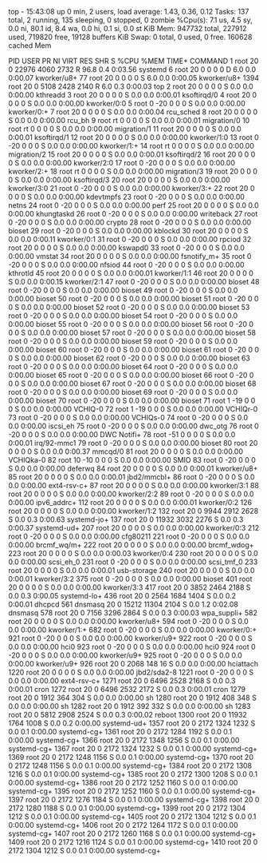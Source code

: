 top - 15:43:08 up 0 min,  2 users,  load average: 1.43, 0.36, 0.12
Tasks: 137 total,   2 running, 135 sleeping,   0 stopped,   0 zombie
%Cpu(s):  7.1 us,  4.5 sy,  0.0 ni, 80.1 id,  8.4 wa,  0.0 hi,  0.1 si,  0.0 st
KiB Mem:    947732 total,   227912 used,   719820 free,    19128 buffers
KiB Swap:        0 total,        0 used,        0 free.   160628 cached Mem

  PID USER      PR  NI    VIRT    RES    SHR S  %CPU %MEM     TIME+ COMMAND
    1 root      20   0   22976   4060   2732 R  96.8  0.4   0:03.56 systemd
    6 root      20   0       0      0      0 D   6.0  0.0   0:00.07 kworker/u8+
   77 root      20   0       0      0      0 S   6.0  0.0   0:00.05 kworker/u8+
 1394 root      20   0    5108   2428   2140 R   6.0  0.3   0:00.03 top
    2 root      20   0       0      0      0 S   0.0  0.0   0:00.00 kthreadd
    3 root      20   0       0      0      0 S   0.0  0.0   0:00.01 ksoftirqd/0
    4 root      20   0       0      0      0 S   0.0  0.0   0:00.00 kworker/0:0
    5 root       0 -20       0      0      0 S   0.0  0.0   0:00.00 kworker/0:+
    7 root      20   0       0      0      0 S   0.0  0.0   0:00.04 rcu_sched
    8 root      20   0       0      0      0 S   0.0  0.0   0:00.00 rcu_bh
    9 root      rt   0       0      0      0 S   0.0  0.0   0:00.01 migration/0
   10 root      rt   0       0      0      0 S   0.0  0.0   0:00.00 migration/1
   11 root      20   0       0      0      0 S   0.0  0.0   0:00.01 ksoftirqd/1
   12 root      20   0       0      0      0 S   0.0  0.0   0:00.00 kworker/1:0
   13 root       0 -20       0      0      0 S   0.0  0.0   0:00.00 kworker/1:+
   14 root      rt   0       0      0      0 S   0.0  0.0   0:00.00 migration/2
   15 root      20   0       0      0      0 S   0.0  0.0   0:00.01 ksoftirqd/2
   16 root      20   0       0      0      0 S   0.0  0.0   0:00.00 kworker/2:0
   17 root       0 -20       0      0      0 S   0.0  0.0   0:00.00 kworker/2:+
   18 root      rt   0       0      0      0 S   0.0  0.0   0:00.00 migration/3
   19 root      20   0       0      0      0 S   0.0  0.0   0:00.00 ksoftirqd/3
   20 root      20   0       0      0      0 S   0.0  0.0   0:00.00 kworker/3:0
   21 root       0 -20       0      0      0 S   0.0  0.0   0:00.00 kworker/3:+
   22 root      20   0       0      0      0 S   0.0  0.0   0:00.00 kdevtmpfs
   23 root       0 -20       0      0      0 S   0.0  0.0   0:00.00 netns
   24 root       0 -20       0      0      0 S   0.0  0.0   0:00.00 perf
   25 root      20   0       0      0      0 S   0.0  0.0   0:00.00 khungtaskd
   26 root       0 -20       0      0      0 S   0.0  0.0   0:00.00 writeback
   27 root       0 -20       0      0      0 S   0.0  0.0   0:00.00 crypto
   28 root       0 -20       0      0      0 S   0.0  0.0   0:00.00 bioset
   29 root       0 -20       0      0      0 S   0.0  0.0   0:00.00 kblockd
   30 root      20   0       0      0      0 S   0.0  0.0   0:00.11 kworker/0:1
   31 root       0 -20       0      0      0 S   0.0  0.0   0:00.00 rpciod
   32 root      20   0       0      0      0 S   0.0  0.0   0:00.00 kswapd0
   33 root       0 -20       0      0      0 S   0.0  0.0   0:00.00 vmstat
   34 root      20   0       0      0      0 S   0.0  0.0   0:00.00 fsnotify_m+
   35 root       0 -20       0      0      0 S   0.0  0.0   0:00.00 nfsiod
   44 root       0 -20       0      0      0 S   0.0  0.0   0:00.00 kthrotld
   45 root      20   0       0      0      0 S   0.0  0.0   0:00.01 kworker/1:1
   46 root      20   0       0      0      0 S   0.0  0.0   0:00.15 kworker/2:1
   47 root       0 -20       0      0      0 S   0.0  0.0   0:00.00 bioset
   48 root       0 -20       0      0      0 S   0.0  0.0   0:00.00 bioset
   49 root       0 -20       0      0      0 S   0.0  0.0   0:00.00 bioset
   50 root       0 -20       0      0      0 S   0.0  0.0   0:00.00 bioset
   51 root       0 -20       0      0      0 S   0.0  0.0   0:00.00 bioset
   52 root       0 -20       0      0      0 S   0.0  0.0   0:00.00 bioset
   53 root       0 -20       0      0      0 S   0.0  0.0   0:00.00 bioset
   54 root       0 -20       0      0      0 S   0.0  0.0   0:00.00 bioset
   55 root       0 -20       0      0      0 S   0.0  0.0   0:00.00 bioset
   56 root       0 -20       0      0      0 S   0.0  0.0   0:00.00 bioset
   57 root       0 -20       0      0      0 S   0.0  0.0   0:00.00 bioset
   58 root       0 -20       0      0      0 S   0.0  0.0   0:00.00 bioset
   59 root       0 -20       0      0      0 S   0.0  0.0   0:00.00 bioset
   60 root       0 -20       0      0      0 S   0.0  0.0   0:00.00 bioset
   61 root       0 -20       0      0      0 S   0.0  0.0   0:00.00 bioset
   62 root       0 -20       0      0      0 S   0.0  0.0   0:00.00 bioset
   63 root       0 -20       0      0      0 S   0.0  0.0   0:00.00 bioset
   64 root       0 -20       0      0      0 S   0.0  0.0   0:00.00 bioset
   65 root       0 -20       0      0      0 S   0.0  0.0   0:00.00 bioset
   66 root       0 -20       0      0      0 S   0.0  0.0   0:00.00 bioset
   67 root       0 -20       0      0      0 S   0.0  0.0   0:00.00 bioset
   68 root       0 -20       0      0      0 S   0.0  0.0   0:00.00 bioset
   69 root       0 -20       0      0      0 S   0.0  0.0   0:00.00 bioset
   70 root       0 -20       0      0      0 S   0.0  0.0   0:00.00 bioset
   71 root       1 -19       0      0      0 S   0.0  0.0   0:00.00 VCHIQ-0
   72 root       1 -19       0      0      0 S   0.0  0.0   0:00.00 VCHIQr-0
   73 root       0 -20       0      0      0 S   0.0  0.0   0:00.00 VCHIQs-0
   74 root       0 -20       0      0      0 S   0.0  0.0   0:00.00 iscsi_eh
   75 root       0 -20       0      0      0 S   0.0  0.0   0:00.00 dwc_otg
   76 root       0 -20       0      0      0 S   0.0  0.0   0:00.00 DWC Notifi+
   78 root     -51   0       0      0      0 S   0.0  0.0   0:00.01 irq/92-mmc1
   79 root       0 -20       0      0      0 S   0.0  0.0   0:00.00 bioset
   80 root      20   0       0      0      0 S   0.0  0.0   0:00.37 mmcqd/0
   81 root      20   0       0      0      0 S   0.0  0.0   0:00.00 VCHIQka-0
   82 root      10 -10       0      0      0 S   0.0  0.0   0:00.00 SMIO
   83 root       0 -20       0      0      0 S   0.0  0.0   0:00.00 deferwq
   84 root      20   0       0      0      0 S   0.0  0.0   0:00.01 kworker/u8+
   85 root      20   0       0      0      0 S   0.0  0.0   0:00.01 jbd2/mmcbl+
   86 root       0 -20       0      0      0 S   0.0  0.0   0:00.00 ext4-rsv-c+
   87 root      20   0       0      0      0 S   0.0  0.0   0:00.00 kworker/3:1
   88 root      20   0       0      0      0 S   0.0  0.0   0:00.00 kworker/2:2
   89 root       0 -20       0      0      0 S   0.0  0.0   0:00.00 ipv6_addrc+
  112 root      20   0       0      0      0 S   0.0  0.0   0:00.01 kworker/0:2
  126 root      20   0       0      0      0 S   0.0  0.0   0:00.00 kworker/1:2
  132 root      20   0    9944   2912   2628 S   0.0  0.3   0:00.63 systemd-jo+
  137 root      20   0   11932   3032   2276 S   0.0  0.3   0:00.37 systemd-ud+
  207 root      20   0       0      0      0 S   0.0  0.0   0:00.00 kworker/0:3
  212 root       0 -20       0      0      0 S   0.0  0.0   0:00.00 cfg80211
  221 root       0 -20       0      0      0 S   0.0  0.0   0:00.00 brcmf_wq/m+
  222 root      20   0       0      0      0 S   0.0  0.0   0:00.00 brcmf_wdog+
  223 root      20   0       0      0      0 S   0.0  0.0   0:00.03 kworker/0:4
  230 root      20   0       0      0      0 S   0.0  0.0   0:00.00 scsi_eh_0
  231 root       0 -20       0      0      0 S   0.0  0.0   0:00.00 scsi_tmf_0
  233 root      20   0       0      0      0 S   0.0  0.0   0:00.01 usb-storage
  240 root      20   0       0      0      0 S   0.0  0.0   0:00.01 kworker/3:2
  375 root       0 -20       0      0      0 S   0.0  0.0   0:00.00 bioset
  401 root      20   0       0      0      0 S   0.0  0.0   0:00.00 kworker/3:3
  417 root      20   0    3852   2464   2188 S   0.0  0.3   0:00.05 systemd-lo+
  436 root      20   0    2564   1684   1404 S   0.0  0.2   0:00.01 dhcpcd
  561 dnsmasq   20   0   15212  11304   2104 S   0.0  1.2   0:02.08 dnsmasq
  578 root      20   0    7156   3296   2864 S   0.0  0.3   0:00.03 wpa_suppli+
  582 root      20   0       0      0      0 S   0.0  0.0   0:00.00 kworker/u8+
  594 root       0 -20       0      0      0 S   0.0  0.0   0:00.00 kworker/1:+
  682 root       0 -20       0      0      0 S   0.0  0.0   0:00.00 kworker/0:+
  921 root       0 -20       0      0      0 S   0.0  0.0   0:00.00 kworker/u9+
  922 root       0 -20       0      0      0 S   0.0  0.0   0:00.00 hci0
  923 root       0 -20       0      0      0 S   0.0  0.0   0:00.00 hci0
  924 root       0 -20       0      0      0 S   0.0  0.0   0:00.00 kworker/u9+
  925 root       0 -20       0      0      0 S   0.0  0.0   0:00.00 kworker/u9+
  926 root      20   0    2068    148     16 S   0.0  0.0   0:00.00 hciattach
 1220 root      20   0       0      0      0 S   0.0  0.0   0:00.00 jbd2/sda2-8
 1221 root       0 -20       0      0      0 S   0.0  0.0   0:00.00 ext4-rsv-c+
 1271 root      20   0    6496   2528   2168 S   0.0  0.3   0:00.01 cron
 1272 root      20   0    6496   2532   2172 S   0.0  0.3   0:00.01 cron
 1279 root      20   0    1912    364    304 S   0.0  0.0   0:00.00 sh
 1280 root      20   0    1912    408    348 S   0.0  0.0   0:00.00 sh
 1282 root      20   0    1912    392    332 S   0.0  0.0   0:00.00 sh
 1283 root      20   0    5812   2908   2524 S   0.0  0.3   0:00.02 reboot
 1300 root      20   0   11932   1764   1008 S   0.0  0.2   0:00.00 systemd-ud+
 1357 root      20   0    2172   1324   1232 S   0.0  0.1   0:00.00 systemd-cg+
 1361 root      20   0    2172   1284   1192 S   0.0  0.1   0:00.00 systemd-cg+
 1366 root      20   0    2172   1348   1256 S   0.0  0.1   0:00.00 systemd-cg+
 1367 root      20   0    2172   1324   1232 S   0.0  0.1   0:00.00 systemd-cg+
 1369 root      20   0    2172   1248   1156 S   0.0  0.1   0:00.00 systemd-cg+
 1370 root      20   0    2172   1248   1156 S   0.0  0.1   0:00.00 systemd-cg+
 1384 root      20   0    2172   1308   1216 S   0.0  0.1   0:00.00 systemd-cg+
 1385 root      20   0    2172   1300   1208 S   0.0  0.1   0:00.00 systemd-cg+
 1386 root      20   0    2172   1252   1160 S   0.0  0.1   0:00.00 systemd-cg+
 1395 root      20   0    2172   1252   1160 S   0.0  0.1   0:00.00 systemd-cg+
 1397 root      20   0    2172   1276   1184 S   0.0  0.1   0:00.00 systemd-cg+
 1398 root      20   0    2172   1280   1188 S   0.0  0.1   0:00.00 systemd-cg+
 1399 root      20   0    2172   1304   1212 S   0.0  0.1   0:00.00 systemd-cg+
 1405 root      20   0    2172   1304   1212 S   0.0  0.1   0:00.00 systemd-cg+
 1406 root      20   0    2172   1264   1172 S   0.0  0.1   0:00.00 systemd-cg+
 1407 root      20   0    2172   1260   1168 S   0.0  0.1   0:00.00 systemd-cg+
 1409 root      20   0    2172   1216   1124 S   0.0  0.1   0:00.00 systemd-cg+
 1410 root      20   0    2172   1304   1212 S   0.0  0.1   0:00.00 systemd-cg+
